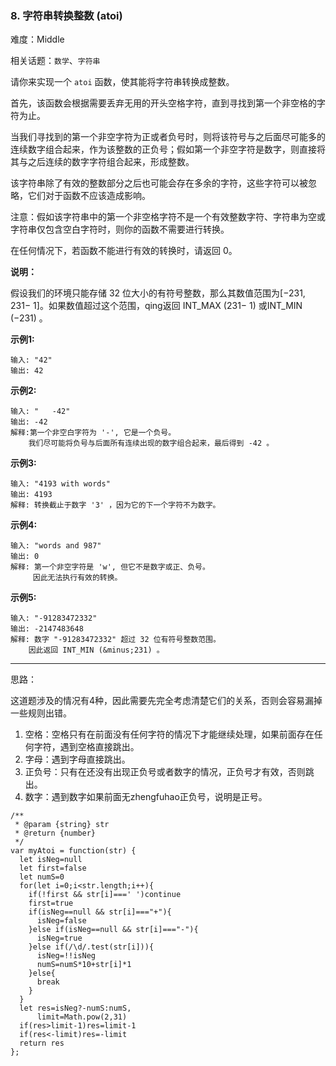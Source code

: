 ### 8. 字符串转换整数 (atoi)

难度：Middle

相关话题：`数学`、`字符串`

请你来实现一个 `atoi` 函数，使其能将字符串转换成整数。



首先，该函数会根据需要丢弃无用的开头空格字符，直到寻找到第一个非空格的字符为止。



当我们寻找到的第一个非空字符为正或者负号时，则将该符号与之后面尽可能多的连续数字组合起来，作为该整数的正负号；假如第一个非空字符是数字，则直接将其与之后连续的数字字符组合起来，形成整数。



该字符串除了有效的整数部分之后也可能会存在多余的字符，这些字符可以被忽略，它们对于函数不应该造成影响。



注意：假如该字符串中的第一个非空格字符不是一个有效整数字符、字符串为空或字符串仅包含空白字符时，则你的函数不需要进行转换。



在任何情况下，若函数不能进行有效的转换时，请返回 0。



**说明：** 



假设我们的环境只能存储 32 位大小的有符号整数，那么其数值范围为[&minus;231, 231&minus; 1]。如果数值超过这个范围，qing返回 INT_MAX (231&minus; 1) 或INT_MIN (&minus;231) 。



**示例1:** 



```
输入: "42"
输出: 42
```


**示例2:** 



```
输入: "   -42"
输出: -42
解释:第一个非空白字符为 '-', 它是一个负号。
    我们尽可能将负号与后面所有连续出现的数字组合起来，最后得到 -42 。
```


**示例3:** 



```
输入: "4193 with words"
输出: 4193
解释: 转换截止于数字 '3' ，因为它的下一个字符不为数字。
```


**示例4:** 



```
输入: "words and 987"
输出: 0
解释: 第一个非空字符是 'w', 但它不是数字或正、负号。
     因此无法执行有效的转换。
```


**示例5:** 



```
输入: "-91283472332"
输出: -2147483648
解释: 数字 "-91283472332" 超过 32 位有符号整数范围。 
    因此返回 INT_MIN (&minus;231) 。
```



-----

思路：

这道题涉及的情况有4种，因此需要先完全考虑清楚它们的关系，否则会容易漏掉一些规则出错。

1. 空格：空格只有在前面没有任何字符的情况下才能继续处理，如果前面存在任何字符，遇到空格直接跳出。
2. 字母：遇到字母直接跳出。
3. 正负号：只有在还没有出现正负号或者数字的情况，正负号才有效，否则跳出。
4. 数字：遇到数字如果前面无zhengfuhao正负号，说明是正号。

```
/**
 * @param {string} str
 * @return {number}
 */
var myAtoi = function(str) {
  let isNeg=null
  let first=false
  let numS=0
  for(let i=0;i<str.length;i++){
    if(!first && str[i]===' ')continue
    first=true
    if(isNeg==null && str[i]==="+"){
      isNeg=false
    }else if(isNeg==null && str[i]==="-"){
      isNeg=true
    }else if(/\d/.test(str[i])){
      isNeg=!!isNeg
      numS=numS*10+str[i]*1
    }else{
      break
    }
  }
  let res=isNeg?-numS:numS,
      limit=Math.pow(2,31)
  if(res>limit-1)res=limit-1
  if(res<-limit)res=-limit
  return res
};
```

